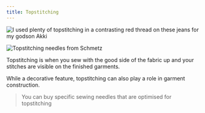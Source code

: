 ```yaml
---
title: Topstitching
---
```

![I used plenty of topstitching in a contrasting red thread on these jeans for my godson Akki](/img/sewing/topstitching.jpg)

![Topstitching needles from Schmetz](/img/sewing/topstitch-needles.jpg)

Topstitching is when you sew with the good side of the fabric up and your stitches are visible on the finished garments.

While a decorative feature, topstitching can also play a role in garment construction.

> You can buy specific sewing needles that are optimised for topstitching
